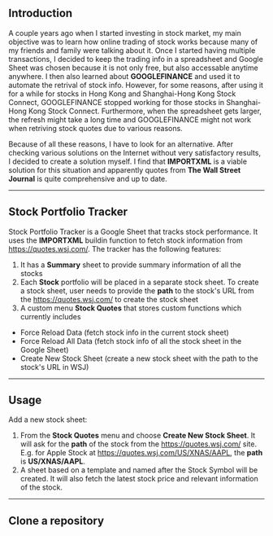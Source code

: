 ## Introduction

A couple years ago when I started investing in stock market, my main objective was to learn how online trading of stock works because many of my friends and family 
were talking about it. Once I started having multiple transactions, I decided to keep the trading info in a spreadsheet and Google Sheet was chosen because it is not only free, but also
accessable anytime anywhere. I then also learned about **GOOGLEFINANCE** and used it to automate the retrival of stock info.  However, for some reasons, after using it for a while for 
stocks in Hong Kong and Shanghai-Hong Kong Stock Connect, GOOGLEFINANCE stopped working for those stocks in Shanghai-Hong Kong Stock Connect.  Furthermore, when the spreadsheet gets larger, the refresh might take a long time and 
GOOGLEFINANCE might not work when retriving stock quotes due to various reasons. 

Because of all these reasons, I have to look for an alternative. After checking various solutions on the Internet without very satisfactory results, I decided to 
create a solution myself. I find that **IMPORTXML** is a viable solution for this situation and apparently quotes from **The Wall Street Journal** is quite comprehensive and up to date.

---

## Stock Portfolio Tracker

Stock Portfolio Tracker is a Google Sheet that tracks stock performance.  It uses the **IMPORTXML** buildin function to fetch stock information from https://quotes.wsj.com/. The tracker 
has the following features:

1. It has a **Summary** sheet to provide summary information of all the stocks
2. Each **Stock** portfolio will be placed in a separate stock sheet.  To create a stock sheet, user needs to provide the **path** to the stock's URL from the https://quotes.wsj.com/ 
   to create the stock sheet
3. A custom menu **Stock Quotes** that stores custom functions which currently includes

  * Force Reload Data (fetch stock info in the current stock sheet)
  * Force Reload All Data (fetch stock info of all the stock sheet in the Google Sheet)
  * Create New Stock Sheet (create a new stock sheet with the path to the stock's URL in WSJ)

---

## Usage

Add a new stock sheet:

1. From the **Stock Quotes** menu and choose **Create New Stock Sheet**.  It will ask for the **path** of the stock from the https://quotes.wsj.com/ site.  
   E.g. for Apple Stock at https://quotes.wsj.com/US/XNAS/AAPL, the **path** is **US/XNAS/AAPL**.
2. A sheet based on a template and named after the Stock Symbol will be created.  It will also fetch the latest stock price and relevant information of the stock.

---

## Clone a repository

